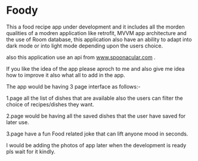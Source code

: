 # Foody

This a food recipe app under development and it includes all the morden qualities of a modren application like retrofit, MVVM app architecture and the use of Room database, this application also have an ability to adapt into dark mode or into light mode depending upon the users choice.

also this application use an api from www.spoonacular.com .

If you like the idea of the app please aproch to me and also give me idea how to improve it also what all to add in the app.

The app would be having 3 page interface as follows:-

1.page all the list of dishes that are available also the users can filter the choice of recipes/dishes they want.

2.page would be having all the saved dishes that the user have saved for later use.

3.page have a fun Food related joke that can lift anyone mood in seconds. 

I would be adding the photos of app later when the development is ready pls wait for it kindly.

